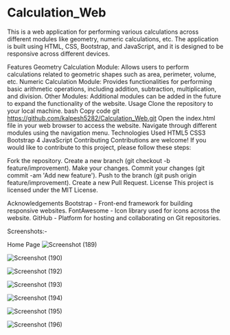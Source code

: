 # Calculation_Web

This is a web application for performing various calculations across different modules like geometry, numeric calculations, etc. The application is built using HTML, CSS, Bootstrap, and JavaScript, and it is designed to be responsive across different devices.

Features
Geometry Calculation Module: Allows users to perform calculations related to geometric shapes such as area, perimeter, volume, etc.
Numeric Calculation Module: Provides functionalities for performing basic arithmetic operations, including addition, subtraction, multiplication, and division.
Other Modules: Additional modules can be added in the future to expand the functionality of the website.
Usage
Clone the repository to your local machine.
bash
Copy code
git  https://github.com/kalpesh5282/Calculation_Web.git
Open the index.html file in your web browser to access the website.
Navigate through different modules using the navigation menu.
Technologies Used
HTML5
CSS3
Bootstrap 4
JavaScript
Contributing
Contributions are welcome! If you would like to contribute to this project, please follow these steps:

Fork the repository.
Create a new branch (git checkout -b feature/improvement).
Make your changes.
Commit your changes (git commit -am 'Add new feature').
Push to the branch (git push origin feature/improvement).
Create a new Pull Request.
License
This project is licensed under the MIT License.

Acknowledgements
Bootstrap - Front-end framework for building responsive websites.
FontAwesome - Icon library used for icons across the website.
GitHub - Platform for hosting and collaborating on Git repositories.

Screenshots:-

Home Page 
![Screenshot (189)](https://github.com/kalpesh5282/Calculation_Web/assets/157707791/9e3db163-50a1-4e9d-bc1b-a0697f5f4f50)



![Screenshot (190)](https://github.com/kalpesh5282/Calculation_Web/assets/157707791/94e0f6b3-cc8b-4b26-b0b1-65f778f6cb42)


![Screenshot (192)](https://github.com/kalpesh5282/Calculation_Web/assets/157707791/cc6ea074-b1d9-4e36-beeb-ade78ea34c4b)

![Screenshot (193)](https://github.com/kalpesh5282/Calculation_Web/assets/157707791/a4ebae24-37fc-4749-a8a0-cd14add76b98)

![Screenshot (194)](https://github.com/kalpesh5282/Calculation_Web/assets/157707791/c88bf1ef-232c-4876-b972-f4d74eff0ac7)


![Screenshot (195)](https://github.com/kalpesh5282/Calculation_Web/assets/157707791/fc6deada-7292-476e-b173-6911fb5315f7)

![Screenshot (196)](https://github.com/kalpesh5282/Calculation_Web/assets/157707791/0005d0f0-d9b4-4d44-b707-937002188422)




